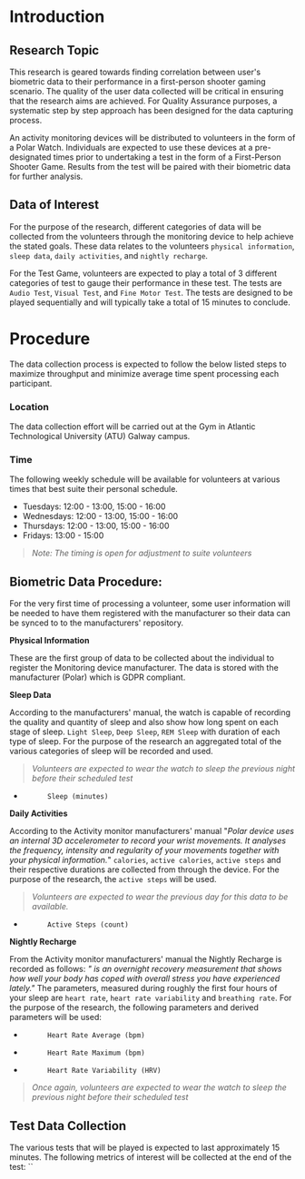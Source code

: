 # Introduction

## Research Topic

This research is geared towards finding correlation between user's biometric data to their performance in a first-person shooter gaming
scenario. The quality of the user data collected will be critical in ensuring that the research aims are achieved. For Quality Assurance
purposes, a systematic step by step approach has been designed for the data capturing process. 

An activity monitoring devices will be distributed to volunteers in the form of a Polar Watch. Individuals are expected to use these devices
at a pre-designated times prior to undertaking a test in the form of a First-Person Shooter Game. Results from the test will be paired with
their biometric data for further analysis. 

## Data of Interest

For the purpose of the research, different categories of data will be collected from the volunteers through the monitoring device to help achieve the stated goals. These data relates to the volunteers `physical information`, `sleep data`, `daily activities`, and `nightly recharge`. 

For the Test Game, volunteers are expected to play a total of 3 different categories of test to gauge their performance in these test. The tests are `Audio Test`, `Visual Test`, and `Fine Motor Test`. The tests are designed to be played sequentially and will typically take a total of 15 minutes to conclude. 

# Procedure

The data collection process is expected to follow the below listed steps to maximize throughput and minimize average time spent processing each participant.  

### Location

The data collection effort will be carried out at the Gym in Atlantic Technological University (ATU) Galway campus. 

### Time

The following weekly schedule will be available for volunteers at various times that best suite their personal schedule.
- Tuesdays: 12:00 - 13:00, 15:00 - 16:00
- Wednesdays: 12:00 - 13:00, 15:00 - 16:00
- Thursdays: 12:00 - 13:00, 15:00 - 16:00
- Fridays: 13:00 - 15:00

> *Note: The timing is open for adjustment to suite volunteers*

## Biometric Data Procedure:

For the very first time of processing a volunteer, some user information will be needed to have them registered with the manufacturer so their data can be synced to to the manufacturers' repository. 


**Physical Information**

These are the first group of data to be collected about the individual to register the Monitoring device manufacturer. The data is stored with the manufacturer (Polar) which is GDPR compliant.

**Sleep Data**

According to the manufacturers' manual, the watch is capable of recording the quality and quantity of sleep and also show how long spent on each stage of sleep. `Light Sleep`, `Deep Sleep`, `REM Sleep` with duration of each type of sleep. For the purpose of the research an aggregated total of the various categories of sleep will be recorded and used. 

> *Volunteers are expected to wear the watch to sleep the previous night before their scheduled test*
-           Sleep (minutes)

**Daily Activities**

According to the Activity monitor manufacturers' manual "*Polar device uses an internal 3D accelerometer to record your wrist movements. It analyses the frequency, intensity and regularity of your movements together with your physical information.*" `calories`, `active calories`, `active steps` and their respective durations are collected from through the device. For the purpose of the research, the `active steps` will be used. 

> *Volunteers are expected to wear the previous day for this data to be available.*

-           Active Steps (count)


**Nightly Recharge**

From the Activity monitor manufacturers' manual the Nightly Recharge is recorded as follows: *" is an overnight recovery measurement that shows how well your body has coped with overall stress you have experienced lately."* The parameters, measured during roughly the first four hours of your sleep are `heart rate`, `heart rate variability` and `breathing rate`.
For the purpose of the research, the following parameters and derived parameters will be used: 
-           Heart Rate Average (bpm)
-           Heart Rate Maximum (bpm)
-           Heart Rate Variability (HRV)


> *Once again, volunteers are expected to wear the watch to sleep the previous night before their scheduled test*

## Test Data Collection

The various tests that will be played is expected to last approximately 15 minutes. 
The following metrics of interest will be collected at the end of the test: ``


